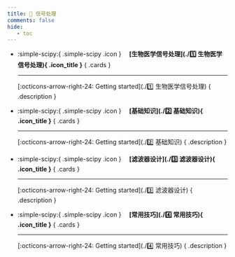 ```yaml
---
title: 🍒 信号处理
comments: false
hide:
   - toc
---
```


<div class="grid cards index-info" markdown>

-   :simple-scipy:{ .simple-scipy .icon } &ensp;&ensp;__[生物医学信号处理](./1️⃣ 生物医学信号处理){ .icon_title }__
{ .cards }

	---

	

	[:octicons-arrow-right-24: Getting started](./1️⃣ 生物医学信号处理)
{ .description }

-   :simple-scipy:{ .simple-scipy .icon } &ensp;&ensp;__[基础知识](./2️⃣ 基础知识){ .icon_title }__
{ .cards }

	---

	

	[:octicons-arrow-right-24: Getting started](./2️⃣ 基础知识)
{ .description }

-   :simple-scipy:{ .simple-scipy .icon } &ensp;&ensp;__[滤波器设计](./3️⃣ 滤波器设计){ .icon_title }__
{ .cards }

	---

	

	[:octicons-arrow-right-24: Getting started](./3️⃣ 滤波器设计)
{ .description }

-   :simple-scipy:{ .simple-scipy .icon } &ensp;&ensp;__[常用技巧](./4️⃣ 常用技巧){ .icon_title }__
{ .cards }

	---

	

	[:octicons-arrow-right-24: Getting started](./4️⃣ 常用技巧)
{ .description }

</div>